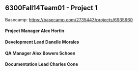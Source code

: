 ## 6300Fall14Team01 - Project 1 

Basecamp:
https://basecamp.com/2735443/projects/6935660

#### Project Manager       Alex Hortin 
#### Development Lead      Danelle Morales 
#### QA Manager            Alex Bowers Schoen 
#### Documentation Lead    Charles Cone 

